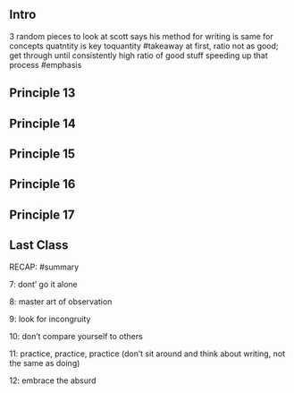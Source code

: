 ## Intro
3 random pieces to look at
scott says his method for writing is same for concepts
quatntity is key toquantity #takeaway
at first, ratio not as good; get through until consistently high ratio of good stuff
speeding up that process #emphasis


## Principle 13


## Principle 14


## Principle 15


## Principle 16


## Principle 17






## Last Class

RECAP: #summary

7: dont’ go it alone

8: master art of observation

9: look for incongruity 

10: don’t compare yourself to others

11: practice, practice, practice (don’t sit around and think about writing, not the same as doing)

12: embrace the absurd

